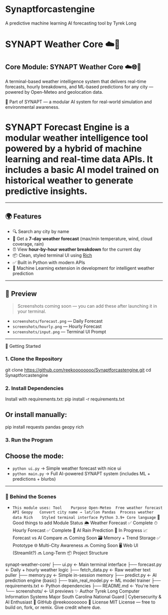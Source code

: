 # Synaptforcastengine
A predictive machine learning AI forecasting tool by Tyrek Long
# SYNAPT Weather Core ☁️🧠


## Core Module: SYNAPT Weather Core ☁️🌐🧠

A terminal-based weather intelligence system that delivers real-time forecasts, hourly breakdowns, and ML-based predictions for any city — powered by Open-Meteo and geolocation data.

🔧 Part of SYNAPT — a modular AI system for real-world simulation and environmental awareness.
# SYNAPT Forecast Engine is a modular weather intelligence tool powered by a hybrid of machine learning and real-time data APIs. It includes a basic AI model trained on historical weather to generate predictive insights.


---

## 🌍 Features

- 🔍 Search any city by name
- 📆 Get a **7-day weather forecast** (max/min temperature, wind, cloud coverage, rain)
- ⏰ View **hour-by-hour weather breakdown** for the current day
- 📦 Clean, styled terminal UI using [Rich](https://github.com/Textualize/rich)
- ✅ Built in Python with modern APIs
- 🧠 Machine Learning extension in development for intelligent weather prediction

---

## 📸 Preview

> Screenshots coming soon — you can add these after launching it in your terminal.

- `screenshots/forecast.png` — Daily Forecast
- `screenshots/hourly.png` — Hourly Forecast
- `screenshots/input.png` — Terminal UI Prompt

---

🚀 Getting Started
### 1. Clone the Repository
git clone https://github.com/reekoooooooo/Synaptforcastengine.git
cd Synaptforcastengine

### 2. Install Dependencies
Install with requirements.txt:
pip install -r requirements.txt
## Or install manually:
pip install requests pandas geopy rich
### 3. Run the Program

## Choose the mode:

- `python ui.py` → Simple weather forecast with nice ui
- `python main.py` → Full AI-powered SYNAPT system (includes ML + predictions + blurbs)

---
### 🧠 Behind the Scenes

- `This module uses:
Tool	Purpose
Open-Meteo	Free weather forecast API
Geopy	Convert city name → lat/lon
Pandas	Process weather data
Rich	Styled terminal interface
Python 3.9+	Core language`
🧠 Good things to add
Module	Status
🌦️ Weather Forecast	✅ Complete
⏱ Hourly Forecast	✅ Complete
🧠 AI Rain Prediction	🔄 In Progress
📈 Forecast vs AI Compare	🔜 Coming Soon
🗃️ Memory + Trend Storage	✅ Prototype
🌐 Multi-City Awareness	🔜 Coming Soon
🖥️ Web UI (Streamlit?)	🔜 Long-Term
📦 Project Structure

synapt-weather-core/
├── ui.py                 ← Main terminal interface
├── forecast.py           ← Daily + hourly weather logic
├── fetch_data.py         ← Raw weather text puller
├── memory.py             ← Simple in-session memory
├── predict.py            ← AI prediction engine (basic)
├── train_real_model.py   ← ML model trainer
├── requirements.txt      ← Python dependencies
├── README.md             ← You're here
└── screenshots/          ← UI previews
✨ Author
Tyrek Long
Computer Information Systems Major
South Carolina National Guard | Cybersecurity & AI Enthusiast
🔗 GitHub @reekoooooooo
📜 License
MIT License — free to build on, fork, or remix. Give credit where due.
